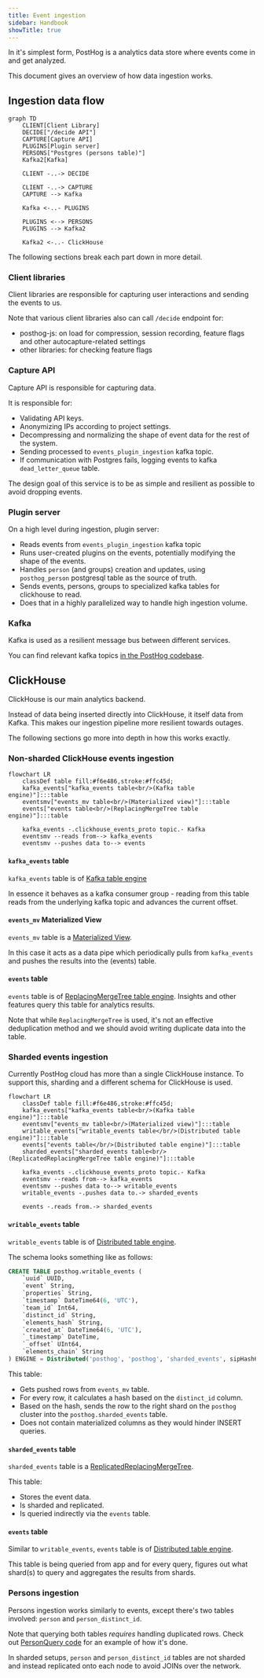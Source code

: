```yaml
---
title: Event ingestion
sidebar: Handbook
showTitle: true
---
```


In it's simplest form, PostHog is a analytics data store where events come in and get analyzed.

This document gives an overview of how data ingestion works.

## Ingestion data flow

```mermaid
graph TD
    CLIENT[Client Library]
    DECIDE["/decide API"]
    CAPTURE[Capture API]
    PLUGINS[Plugin server]
    PERSONS["Postgres (persons table)"]
    Kafka2[Kafka]

    CLIENT -..-> DECIDE

    CLIENT -..-> CAPTURE
    CAPTURE --> Kafka

    Kafka <-..- PLUGINS

    PLUGINS <--> PERSONS
    PLUGINS --> Kafka2

    Kafka2 <-..- ClickHouse
```

The following sections break each part down in more detail.

### Client libraries

Client libraries are responsible for capturing user interactions and sending the events to us.

Note that various client libraries also can call `/decide` endpoint for:
- posthog-js: on load for compression, session recording, feature flags and other autocapture-related settings
- other libraries: for checking feature flags

### Capture API

Capture API is responsible for capturing data.

It is responsible for:
- Validating API keys.
- Anonymizing IPs according to project settings.
- Decompressing and normalizing the shape of event data for the rest of the system.
- Sending processed to `events_plugin_ingestion` kafka topic.
- If communication with Postgres fails, logging events to kafka `dead_letter_queue` table.

The design goal of this service is to be as simple and resilient as possible to avoid dropping events.

### Plugin server

On a high level during ingestion, plugin server:
- Reads events from `events_plugin_ingestion` kafka topic
- Runs user-created plugins on the events, potentially modifying the shape of the events.
- Handles `person` (and groups) creation and updates, using `posthog_person` postgresql table as the source of truth.
- Sends events, persons, groups to specialized kafka tables for clickhouse to read.
- Does that in a highly parallelized way to handle high ingestion volume.

### Kafka

Kafka is used as a resilient message bus between different services.

You can find relevant kafka topics [in the PostHog codebase](https://github.com/PostHog/posthog/blob/master/ee/kafka_client/topics.py).


## ClickHouse

ClickHouse is our main analytics backend.

Instead of data being inserted directly into ClickHouse, it itself data from Kafka. This makes our ingestion pipeline more resilient towards outages.

The following sections go more into depth in how this works exactly.

### Non-sharded ClickHouse events ingestion

```mermaid
flowchart LR
    classDef table fill:#f6e486,stroke:#ffc45d;
    kafka_events["kafka_events table<br/>(Kafka table engine)"]:::table
    eventsmv["events_mv table<br/>(Materialized view)"]:::table
    events["events table<br/>(ReplacingMergeTree table engine)"]:::table

    kafka_events -.clickhouse_events_proto topic.- Kafka
    eventsmv --reads from--> kafka_events
    eventsmv --pushes data to--> events
```

#### `kafka_events` table

`kafka_events` table is of [Kafka table engine](https://clickhouse.com/docs/en/engines/table-engines/integrations/kafka/)

In essence it behaves as a kafka consumer group - reading from this table reads from the underlying kafka topic and advances the current offset.

#### `events_mv` Materialized View

`events_mv` table is a [Materialized View](https://clickhouse.com/docs/en/sql-reference/statements/create/view/#materialized).

In this case it acts as a data pipe which periodically pulls from `kafka_events` and pushes the results into the (events) table.

#### `events` table

`events` table is of [ReplacingMergeTree table engine](https://clickhouse.com/docs/en/engines/table-engines/mergetree-family/replacingmergetree/). Insights and other features query this table for analytics results.

Note that while `ReplacingMergeTree` is used, it's not an effective deduplication method and we should avoid writing duplicate data into the table.

### Sharded events ingestion

Currently PostHog cloud has more than a single ClickHouse instance. To support this, sharding and a different schema for ClickHouse is used.

```mermaid
flowchart LR
    classDef table fill:#f6e486,stroke:#ffc45d;
    kafka_events["kafka_events table<br/>(Kafka table engine)"]:::table
    eventsmv["events_mv table<br/>(Materialized view)"]:::table
    writable_events["writable_events table</br/>(Distributed table engine)"]:::table
    events["events table</br/>(Distributed table engine)"]:::table
    sharded_events["sharded_events table<br/>(ReplicatedReplacingMergeTree table engine)"]:::table

    kafka_events -.clickhouse_events_proto topic.- Kafka
    eventsmv --reads from--> kafka_events
    eventsmv --pushes data to--> writable_events
    writable_events -.pushes data to.-> sharded_events

    events -.reads from.-> sharded_events
```

#### `writable_events` table

`writable_events` table is of [Distributed table engine](https://clickhouse.com/docs/en/engines/table-engines/special/distributed/).

The schema looks something like as follows:

```sql
CREATE TABLE posthog.writable_events (
    `uuid` UUID,
    `event` String,
    `properties` String,
    `timestamp` DateTime64(6, 'UTC'),
    `team_id` Int64,
    `distinct_id` String,
    `elements_hash` String,
    `created_at` DateTime64(6, 'UTC'),
    `_timestamp` DateTime,
    `_offset` UInt64,
    `elements_chain` String
) ENGINE = Distributed('posthog', 'posthog', 'sharded_events', sipHash64(distinct_id))
```

This table:
- Gets pushed rows from `events_mv` table.
- For every row, it calculates a hash based on the `distinct_id` column.
- Based on the hash, sends the row to the right shard on the `posthog` cluster into the `posthog.sharded_events` table.
- Does not contain materialized columns as they would hinder INSERT queries.

#### `sharded_events` table

`sharded_events` table is a [Replicated](https://clickhouse.com/docs/en/engines/table-engines/mergetree-family/replication/)[ReplacingMergeTree](https://clickhouse.com/docs/en/engines/table-engines/mergetree-family/replacingmergetree/).

This table:
- Stores the event data.
- Is sharded and replicated.
- Is queried indirectly via the `events` table.

#### `events` table

Similar to `writable_events`, `events` table is of [Distributed table engine](https://clickhouse.com/docs/en/engines/table-engines/special/distributed/).

This table is being queried from app and for every query, figures out what shard(s) to query and aggregates the results from shards.

### Persons ingestion

Persons ingestion works similarly to events, except there's two tables involved: `person` and `person_distinct_id`.

Note that querying both tables _requires_ handling duplicated rows. Check out [PersonQuery code](https://github.com/PostHog/posthog/blob/master/ee/clickhouse/queries/person_query.py) for an example of how it's done.

In sharded setups, `person` and `person_distinct_id` tables are not sharded and instead replicated onto each node to avoid JOINs over the network.
